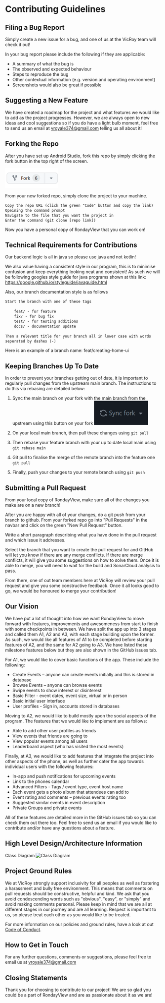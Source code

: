 # Contributing Guidelines

## Filing a Bug Report

Simply create a new issue for a bug, and one of us at the VicRoy team will check it out!

In your bug report please include the following if they are applicable:
* A summary of what the bug is
* The observed and expected behaviour
* Steps to reproduce the bug
* Other contextual information (e.g. version and operating environment)
* Screenshots would also be great if possible

## Suggesting a New Feature

We have created a roadmap for the project and what features we would like to add as the project progresses. However, we are always open to new ideas and cool 
suggestions so if you do have a light bulb moment, feel free to send us an email at vroyale374@gmail.com telling us all about it!

## Forking the Repo

After you have set up Android Studio, fork this repo by simply clicking the fork button in the top right of the screen.

![Fork Repo button](docImages/image.png)

From your new forked repo, simply clone the project to your machine.

    Copy the repo URL (click the green "Code" button and copy the link)
    Opeining the command prompt
    Navigate to the file that you want the project in
    Enter the command (git clone [repo link])

Now you have a personal copy of RondayView that you can work on!

## Technical Requirements for Contributions

Our backend logic is all in java so please use java and not kotlin!

We also value having a consistent style in our program, this is to minimise confusion and keep everything looking neat and consistent! As such we will be following
googles style guide for java programs shown at this link: https://google.github.io/styleguide/javaguide.html

Also, our branch documentation style is as follows

    Start the branch with one of these tags 

        feat/ - for feature
        fix/ - for bug fix
        test/ - for testing additions
        docs/ - documentation update

    Then a relevant title for your branch all in lower case with words seperated by dashes (-)

Here is an example of a branch name: feat/creating-home-ui

## Keeping Branches Up To Date

In order to prevent your branches getting out of date, it is important to regularly pull changes from the upstream main branch. The instructions to do this via rebasing are detailed below:

1) Sync the main branch on your fork with the main branch from the upstream using this button on your fork
![Synce Fork Button](docImages/img.png)

2) On your local main branch, then pull these changes using
`git pull`

3) Then rebase your feature branch with your up to date local main using 
`git rebase main`

4) Git pull to finalise the merge of the remote branch into the feature one
`git pull`

5) Finally, push your changes to your remote branch using
`git push`

## Submitting a Pull Request

From your local copy of RondayView, make sure all of the changes you make are on a new branch!

After you are happy with all of your changes, do a git push from your branch to github. From your forked repo go into "Pull Requests" in the navbar and click on the green "New Pull Request" button.

Write a short paragraph describing what you have done in the pull request and which issue it addresses.

Select the branch that you want to create the pull request for and GitHub will let you know if there are any merge conflicts. If there are merge conflicts, it will give you some suggestions on how to solve them. Once it is able to merge, you will need to wait for the build and SonarCloud analysis to pass.

From there, one of out team members here at VicRoy will review your pull request and give you some constructive feedback. Once it all looks good to go, we would be honoured to merge your contribution!

## Our Vision

We have put a lot of thought into how we want RondayView to move forward with features, improvements and awesomeness from start to finish with some checkpoints 
in between. We have split the app up into 3 stages and called them A1, A2 and A3, with each stage building upon the former. As such, we would like all features
of A1 to be completed before starting features of A2, and the same for A2 going to A3. We have listed these milestone features below but they are also shown in 
the GitHub issues tab. 

For A1, we would like to cover basic functions of the app. These include the following:
* Create Events – anyone can create events initially and this is stored in database
* Browse Events – anyone can browse events
* Swipe events to show interest or disinterest
* Basic Filter - event dates, event size, virtual or in person
* Basic initial user interface
* User profiles - Sign in, accounts stored in databases

Moving to A2, we would like to build mostly upon the social aspects of the program. The features that we would like to implement are as follows:
* Able to add other user profiles as friends
* View events that friends are going to
* View popular events among all users
* Leaderboard aspect (who has visited the most events)

Finally, at A3, we would like to add features that integrate the project into other aspects of the phone, as well as further cater the app towards individual users with the following features:
* In-app and push notifications for upcoming events
* Link to the phones calendar
* Advanced Filters - Tags / event type, event host name
* Each event gets a photo album that attendees can add to
* Event rating and comments – previous events rating too
* Suggested similar events in event description
* Private Groups and private events

All of these features are detailed more in the GitHub issues tab so you can check them out there too. Feel free to send us an email if you would like to contribute and/or have any questions about a feature.

## High Level Design/Architecture Information

Class Diagram
![Class Diagram](contributingIMGS/classDiagram.png)

## Project Ground Rules

We at VicRoy strongly support inclusivity for all peoples as well as fostering a harassment and bully free environment. This means that comments on pull requests should be constructive, helpful and kind. We ask that you avoid condescending words such as "obvious", "easy", or "simply" and avoid making comments personal. Please keep in mind that we are all at different stages in our journey and are all learning. Respect is important to us, so please treat each other as you would like to be treated.

For more information on our policies and ground rules, have a look at out [Code of Conduct](CODE_OF_CONDUCT).

## How to Get in Touch

For any further questions, comments or suggestions, please feel free to email us at vroyale374@gmail.com

## Closing Statements

Thank you for choosing to contribute to our project! We are so glad you could be a part of RondayView and are as passionate about it as we are!





